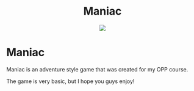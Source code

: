 <h1 align="center"> Maniac </h1>

<p align="center">
  <img src="Maniac - versão final/Maniac2.2/Imagens/TelaAbertura.png" />
</p>

# Maniac

Maniac is an adventure style game that was created for my OPP course. 

The game is very basic, but I hope you guys enjoy!

